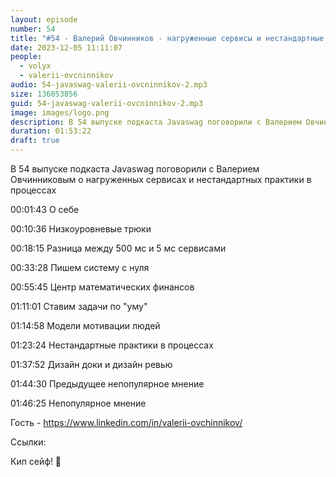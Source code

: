```yaml
---
layout: episode
number: 54
title: "#54 - Валерий Овчинников - нагруженные сервисы и нестандартные практики в разработке"
date: 2023-12-05 11:11:07
people:
  - volyx
  - valerii-ovcninnikov
audio: 54-javaswag-valerii-ovcninnikov-2.mp3
size: 136053856         
guid: 54-javaswag-valerii-ovcninnikov-2.mp3
image: images/logo.png
description: В 54 выпуске подкаста Javaswag поговорили с Валерием Овчинниковым о нагруженных сервисах и нестандартных практики в процессах
duration: 01:53:22
draft: true
---
```


В 54 выпуске подкаста Javaswag поговорили с Валерием Овчинниковым о нагруженных сервисах и нестандартных практики в процессах


00:01:43 О себе

00:10:36 Низкоуровневые трюки

00:18:15 Разница между 500 мс и 5 мс сервисами

00:33:28 Пишем систему с нуля

00:55:45 Центр математических финансов

01:11:01 Ставим задачи по "уму"

01:14:58 Модели мотивации людей

01:23:24 Нестандартные практики в процессах

01:37:52 Дизайн доки и дизайн ревью

01:44:30 Предыдущее непопулярное мнение

01:46:25 Непопулярное мнение


Гость - https://www.linkedin.com/in/valerii-ovchinnikov/

Ссылки:


Кип сейф! 🖖
